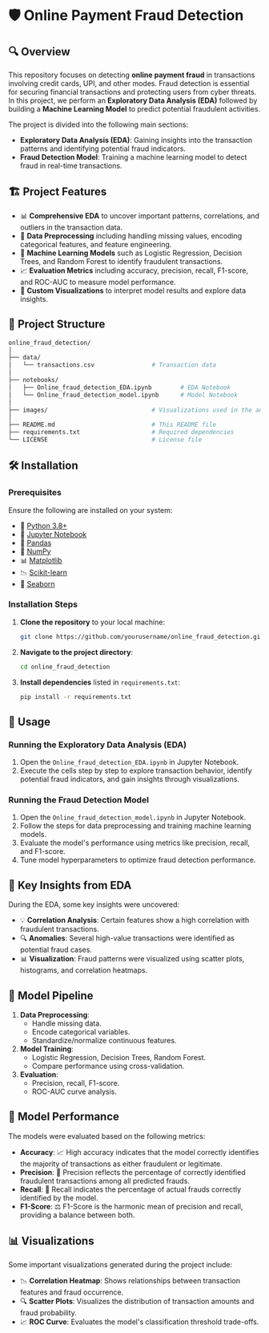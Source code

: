 

# 🛡️ Online Payment Fraud Detection

## 🔍 Overview

This repository focuses on detecting **online payment fraud** in transactions involving credit cards, UPI, and other modes. Fraud detection is essential for securing financial transactions and protecting users from cyber threats. In this project, we perform an **Exploratory Data Analysis (EDA)** followed by building a **Machine Learning Model** to predict potential fraudulent activities.

The project is divided into the following main sections:
- **Exploratory Data Analysis (EDA)**: Gaining insights into the transaction patterns and identifying potential fraud indicators.
- **Fraud Detection Model**: Training a machine learning model to detect fraud in real-time transactions.

## 🏗️ Project Features

- 📊 **Comprehensive EDA** to uncover important patterns, correlations, and outliers in the transaction data.
- 🔄 **Data Preprocessing** including handling missing values, encoding categorical features, and feature engineering.
- 🤖 **Machine Learning Models** such as Logistic Regression, Decision Trees, and Random Forest to identify fraudulent transactions.
- 📈 **Evaluation Metrics** including accuracy, precision, recall, F1-score, and ROC-AUC to measure model performance.
- 🎨 **Custom Visualizations** to interpret model results and explore data insights.

## 📂 Project Structure

```bash
online_fraud_detection/
│
├── data/
│   └── transactions.csv                # Transaction data
│
├── notebooks/
│   ├── Online_fraud_detection_EDA.ipynb        # EDA Notebook
│   └── Online_fraud_detection_model.ipynb      # Model Notebook
│
├── images/                             # Visualizations used in the analysis
│
├── README.md                           # This README file
├── requirements.txt                    # Required dependencies
└── LICENSE                             # License file
```

## 🛠️ Installation

### Prerequisites

Ensure the following are installed on your system:

- 🐍 [Python 3.8+](https://www.python.org/downloads/)
- 📒 [Jupyter Notebook](https://jupyter.org/install)
- 🐼 [Pandas](https://pandas.pydata.org/)
- 🧮 [NumPy](https://numpy.org/)
- 📊 [Matplotlib](https://matplotlib.org/)
- 📉 [Scikit-learn](https://scikit-learn.org/)
- 🎨 [Seaborn](https://seaborn.pydata.org/)


### Installation Steps

1. **Clone the repository** to your local machine:
    ```bash
    git clone https://github.com/yourusername/online_fraud_detection.git
    ```
2. **Navigate to the project directory**:
    ```bash
    cd online_fraud_detection
    ```
3. **Install dependencies** listed in `requirements.txt`:
    ```bash
    pip install -r requirements.txt
    ```

## 🚀 Usage

### Running the Exploratory Data Analysis (EDA)
1. Open the `Online_fraud_detection_EDA.ipynb` in Jupyter Notebook.
2. Execute the cells step by step to explore transaction behavior, identify potential fraud indicators, and gain insights through visualizations.

### Running the Fraud Detection Model
1. Open the `Online_fraud_detection_model.ipynb` in Jupyter Notebook.
2. Follow the steps for data preprocessing and training machine learning models.
3. Evaluate the model's performance using metrics like precision, recall, and F1-score.
4. Tune model hyperparameters to optimize fraud detection performance.

## 🧠 Key Insights from EDA

During the EDA, some key insights were uncovered:
- 💡 **Correlation Analysis**: Certain features show a high correlation with fraudulent transactions.
- 🔍 **Anomalies**: Several high-value transactions were identified as potential fraud cases.
- 📊 **Visualization**: Fraud patterns were visualized using scatter plots, histograms, and correlation heatmaps.

## 🔧 Model Pipeline

1. **Data Preprocessing**: 
   - Handle missing data.
   - Encode categorical variables.
   - Standardize/normalize continuous features.
2. **Model Training**:
   - Logistic Regression, Decision Trees, Random Forest.
   - Compare performance using cross-validation.
3. **Evaluation**:
   - Precision, recall, F1-score.
   - ROC-AUC curve analysis.

## 🧪 Model Performance

The models were evaluated based on the following metrics:

- **Accuracy**: 📈 High accuracy indicates that the model correctly identifies the majority of transactions as either fraudulent or legitimate.
- **Precision**: 🎯 Precision reflects the percentage of correctly identified fraudulent transactions among all predicted frauds.
- **Recall**: 🔄 Recall indicates the percentage of actual frauds correctly identified by the model.
- **F1-Score**: ⚖️ F1-Score is the harmonic mean of precision and recall, providing a balance between both.

## 📊 Visualizations

Some important visualizations generated during the project include:
- 📉 **Correlation Heatmap**: Shows relationships between transaction features and fraud occurrence.
- 🔍 **Scatter Plots**: Visualizes the distribution of transaction amounts and fraud probability.
- 📈 **ROC Curve**: Evaluates the model's classification threshold trade-offs.

